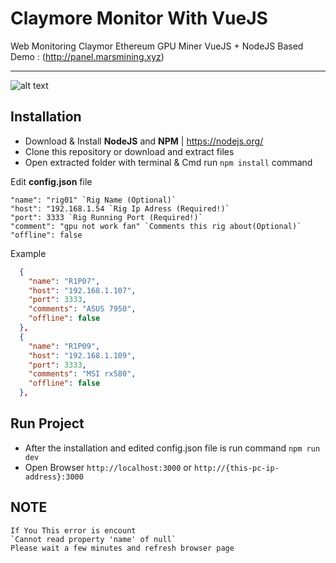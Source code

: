 # Claymore Monitor With VueJS
Web Monitoring Claymor Ethereum GPU Miner VueJS + NodeJS Based 
Demo : (http://panel.marsmining.xyz)

---

![alt text][image]

[image]: https://preview.ibb.co/iNszNf/Screen-Shot-2018-10-31-at-15-06-05.png "selam"

## Installation
* Download & Install **NodeJS** and **NPM** | https://nodejs.org/ 
* Clone this repository or download and extract files
* Open extracted folder with terminal & Cmd run `npm install` command

Edit **config.json** file
>>  
    "name": "rig01" `Rig Name (Optional)`
    "host": "192.168.1.54 `Rig Ip Adress (Required!)`
    "port": 3333 `Rig Running Port (Required!)`
    "comment": "gpu not work fan" `Comments this rig about(Optional)`
    "offline": false
Example
```json
  {
    "name": "R1P07",
    "host": "192.168.1.107",
    "port": 3333,
    "comments": "ASUS 7950",
    "offline": false
  },
  {
    "name": "R1P09",
    "host": "192.168.1.109",
    "port": 3333,
    "comments": "MSI rx580",
    "offline": false
  },
```

## Run Project
* After the installation and edited config.json file is run command `npm run dev`
* Open Browser `http://localhost:3000` or `http://{this-pc-ip-address}:3000`


## NOTE
>>
    If You This error is encount
    `Cannot read property 'name' of null`
    Please wait a few minutes and refresh browser page

